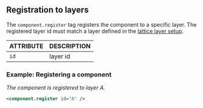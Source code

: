 ## Registration to layers

The `component.register` tag registers the component to a specific layer.
The registered layer id must match a layer defined in the [lattice layer setup]({{site.baseurl}}/setup/lattice_layers).

| ATTRIBUTE | DESCRIPTION |
| --------- | ----------- |
| `id`      | layer id    |

### Example: Registering a component

_The component is registered to layer A._

```xml
<component.register id="A" />
```
